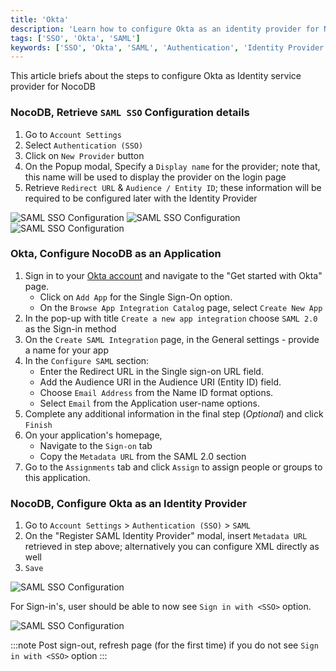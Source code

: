 ```yaml
---
title: 'Okta' 
description: 'Learn how to configure Okta as an identity provider for NocoDB.' 
tags: ['SSO', 'Okta', 'SAML']
keywords: ['SSO', 'Okta', 'SAML', 'Authentication', 'Identity Provider']
---
```


This article briefs about the steps to configure Okta as Identity service provider for NocoDB

### NocoDB, Retrieve `SAML SSO` Configuration details
1. Go to `Account Settings` 
2. Select `Authentication (SSO)`
3. Click on `New Provider` button
4. On the Popup modal, Specify a `Display name` for the provider; note that, this name will be used to display the provider on the login page
5. Retrieve `Redirect URL` & `Audience / Entity ID`; these information will be required to be configured later with the Identity Provider  
  
![SAML SSO Configuration](/img/v2/account-settings/SSO-1.png)
![SAML SSO Configuration](/img/v2/account-settings/SAML-2.png)
![SAML SSO Configuration](/img/v2/account-settings/SAML-3.png)


### Okta, Configure NocoDB as an Application
1. Sign in to your [Okta account](https://www.okta.com/) and navigate to the "Get started with Okta" page. 
   - Click on `Add App` for the Single Sign-On option.
   - On the `Browse App Integration Catalog` page, select `Create New App`
2. In the pop-up with title `Create a new app integration` choose `SAML 2.0` as the Sign-in method
3. On the `Create SAML Integration` page, in the General settings - provide a name for your app
4. In the `Configure SAML` section:
   - Enter the Redirect URL in the Single sign-on URL field.
   - Add the Audience URI in the Audience URI (Entity ID) field.
   - Choose `Email Address` from the Name ID format options.
   - Select `Email` from the Application user-name options.
5. Complete any additional information in the final step (*Optional*) and click `Finish`
6. On your application's homepage, 
   - Navigate to the `Sign-on` tab 
   - Copy the `Metadata URL` from the SAML 2.0 section
7. Go to the `Assignments` tab and click `Assign` to assign people or groups to this application.


### NocoDB, Configure Okta as an Identity Provider
1. Go to `Account Settings` > `Authentication (SSO)` > `SAML`
2. On the "Register SAML Identity Provider" modal, insert `Metadata URL` retrieved in step above; alternatively you can configure XML directly as well
3. `Save`  
  
![SAML SSO Configuration](/img/v2/account-settings/SAML-4.png)

For Sign-in's, user should be able to now see `Sign in with <SSO>` option.  
  
![SAML SSO Configuration](/img/v2/account-settings/SSO-SignIn.png)


:::note
Post sign-out, refresh page (for the first time) if you do not see `Sign in with <SSO>` option
:::
